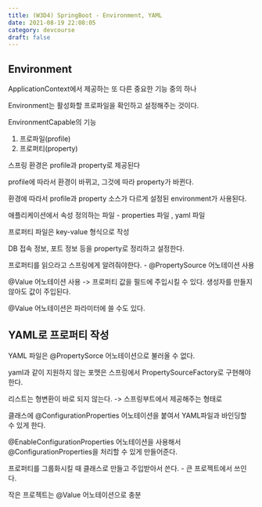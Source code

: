 ```yaml
---
title: (W3D4) SpringBoot - Environment, YAML
date: 2021-08-19 22:08:05
category: devcourse
draft: false
---
```


## Environment

ApplicationContext에서 제공하는 또 다른 중요한 기능 중의 하나

Environment는 활성화할 프로파일을 확인하고 설정해주는 것이다.

EnvironmentCapable의 기능

1. 프로파일(profile)
2. 프로퍼티(property)

스프링 환경은 profile과 property로 제공된다

profile에 따라서 환경이 바뀌고, 그것에 따라 property가 바뀐다. 

환경에 따라서 profile과 property 소스가 다르게 설정된 environment가 사용된다.

애플리케이션에서 속성 정의하는 파일 - properties 파일 , yaml 파일

프로퍼티 파일은 key-value 형식으로 작성

DB 접속 정보, 포트 정보 등을 property로 정리하고 설정한다. 

프로퍼티를 읽으라고 스프링에게 알려줘야한다. - @PropertySource 어노테이션 사용

@Value 어노테이션 사용 -> 프로퍼티 값을 필드에 주입시킬 수 있다. 생성자를 만들지 않아도 값이 주입된다.

@Value 어노테이션은 파라미터에 쓸 수도 있다.



## YAML로 프로퍼티 작성

YAML 파일은 @PropertySorce 어노테이션으로 불러올 수 없다.

yaml과 같이 지원하지 않는 포맷은 스프링에서 PropertySourceFactory로 구현해야한다.

리스트는 형변환이 바로 되지 않는다. -> 스프링부트에서 제공해주는 형태로

클래스에 @ConfigurationProperties 어노테이션을 붙여서 YAML파일과 바인딩할 수 있게 한다.

@EnableConfigurationProperties 어노테이션을 사용해서 @ConfigurationProperties을 처리할 수 있게 만들어준다.

프로퍼티를 그룹화시킬 때 클래스로 만들고 주입받아서 쓴다. - 큰 프로젝트에서 쓰인다.

작은 프로젝트는  @Value 어노테이션으로 충분
